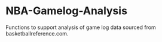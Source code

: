# NBA-Gamelog-Analysis
Functions to support analysis of game log data sourced from basketballreference.com. 
